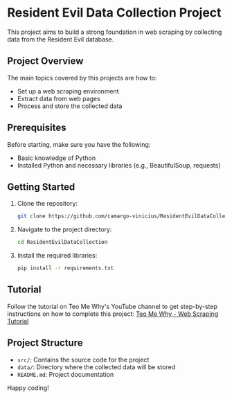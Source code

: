 # Resident Evil Data Collection Project

This project aims to build a strong foundation in web scraping by collecting data from the Resident Evil database.

## Project Overview

The main topics covered by this projects are how to:
- Set up a web scraping environment
- Extract data from web pages
- Process and store the collected data

## Prerequisites

Before starting, make sure you have the following:
- Basic knowledge of Python
- Installed Python and necessary libraries (e.g., BeautifulSoup, requests)

## Getting Started

1. Clone the repository:
    ```bash
    git clone https://github.com/camargo-vinicius/ResidentEvilDataCollection.git
    ```
2. Navigate to the project directory:
    ```bash
    cd ResidentEvilDataCollection
    ```
3. Install the required libraries:
    ```bash
    pip install -r requirements.txt
    ```

## Tutorial

Follow the tutorial on Teo Me Why's YouTube channel to get step-by-step instructions on how to complete this project:
[Teo Me Why - Web Scraping Tutorial](https://www.youtube.com/watch?v=K-bIZt_hSBo&list=PLvlkVRRKOYFSrkOL-Bze-42pTdJIAj0_h)

## Project Structure

- `src/`: Contains the source code for the project
- `data/`: Directory where the collected data will be stored
- `README.md`: Project documentation

Happy coding!